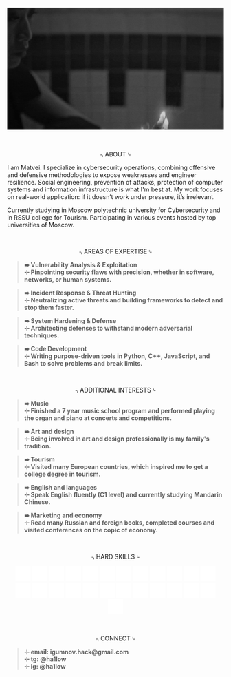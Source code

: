 <p <p align="center">
<img src="gif.gif" width="100%" height="70%">
</p>

<br/>

<p <p align="center">
⌍ABOUT⌎
</p>

I am Matvei. I specialize in cybersecurity operations, combining offensive and defensive methodologies to expose weaknesses and engineer resilience. Social engineering, prevention of attacks, protection of computer systems and information infrastructure is what I'm best at.  My work focuses on real-world application: if it doesn’t work under pressure, it’s irrelevant.

Currently studying in Moscow polytechnic university for Cybersecurity and in RSSU college for Tourism. Participating in various events hosted by top universities of Moscow.

<br/>

<p <p align="center">
⌍AREAS OF EXPERTISE⌎
</p>

<blockquote>
<strong>➠ Vulnerability Analysis & Exploitation <br></strong>
<strong>⊹ 	Pinpointing security flaws with precision, whether in software, networks, or human systems.</strong>
</blockquote>

<blockquote>
<strong>➠ Incident Response & Threat Hunting <br></strong>
<strong>⊹ 	Neutralizing active threats and building frameworks to detect and stop them faster.</strong>
</blockquote>

<blockquote>
<strong>➠ System Hardening & Defense <br></strong>
<strong>⊹  Architecting defenses to withstand modern adversarial techniques.</strong>
</blockquote>

<blockquote>
<strong>➠ Code Development <br></strong>
<strong>⊹ Writing purpose-driven tools in Python, C++, JavaScript, and Bash to solve problems and break limits.</strong>
</blockquote>

<br/>

<p <p align="center">
⌍ADDITIONAL INTERESTS⌎
</p>

<blockquote>
<strong>➠ Music <br></strong>
<strong>⊹ Finished a 7 year music school program and performed playing the organ and piano at concerts and competitions.</strong>
</blockquote>
<blockquote>
<strong>➠ Art and design <br></strong>
<strong>⊹ Being involved in art and design professionally is my family's tradition.</strong>
</blockquote>
<blockquote>
<strong>➠ Tourism <br></strong>
<strong>⊹ Visited many European countries, which inspired me to get a college degree in tourism.</strong>
</blockquote>
<blockquote>
<strong>➠ English and languages <br></strong>
<strong>⊹ Speak English fluently (C1 level) and currently studying Mandarin Chinese.</strong>
</blockquote>
<blockquote>
<strong>➠ Marketing and economy <br></strong>
<strong>⊹ Read many Russian and foreign books, completed courses and visited conferences on the copic of economy.</strong>
</blockquote>

<br/>

<p <p align="center">
⌍HARD SKILLS⌎
</p>

<p <p align="center">
  <img src="iconspng/python.png" width="7%">
  <img src="iconspng/cpp.png" width="7%">
  <img src="iconspng/kali.png" width="7%">
  <img src="iconspng/wireshark.png" width="7%">
  <img src="iconspng/docker.png" width="7%">
  <img src="iconspng/cisco-packet-tracer.png" width="7%">
  <img src="iconspng/git.png" width="7%">
  <img src="iconspng/bash.png" width="7%">
  <img src="iconspng/powershell.png" width="7%">
  <img src="iconspng/javascript-plain.png" width="7%">
  <img src="iconspng/css3.png" width="7%">
  <img src="iconspng/html.png" width="7%">
  <img src="iconspng/bootstrap.png" width="7%">
  <img src="iconspng/word.png" width="7%">
  <img src="iconspng/powerpoint.png" width="7%">
  <img src="iconspng/excel.png" width="7%">
  <img src="iconspng/postgresql.png" width="7%">
  <img src="iconspng/mysql.png" width="7%">
  <img src="iconspng/qt.png" width="7%">
  <img src="iconspng/linux.png" width="7%">
  <img src="iconspng/debian.png" width="7%">
  <img src="iconspng/windows11.png" width="7%">
  <img src="iconspng/figma.png" width="7%">
  <img src="iconspng/canva.png" width="7%">
  <img src="iconspng/arduino.png" width="7%">
</p>

<br/>

<p <p align="center">
⌍CONNECT⌎
</p>

<blockquote>
<strong>⊹ 	email: igumnov.hack@gmail.com <br></strong>
<strong>⊹ 	tg: @ha1low <br></strong>
<strong>⊹ 	ig: @ha1low <br></strong>
</blockquote>

